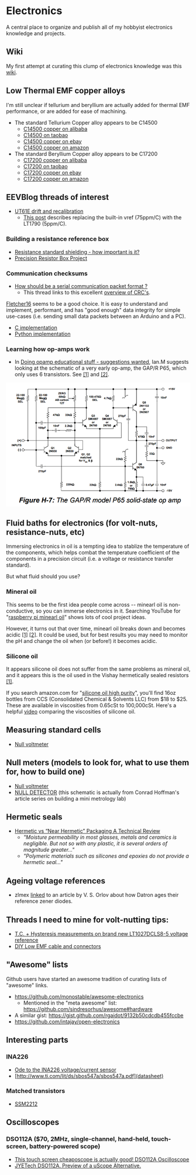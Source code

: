 # Electronics
A central place to organize and publish all of my hobbyist electronics knowledge and projects.

## Wiki

My first attempt at curating this clump of electronics knowledge was this [wiki](https://github.com/pepaslabs/Electronics/wiki).

## Low Thermal EMF copper alloys

I'm still unclear if tellurium and beryllium are actually added for thermal EMF performance, or are added for ease of machining.

- The standard Tellurium Copper alloy appears to be C14500
  - [C14500 copper on alibaba](https://www.alibaba.com/trade/search?fsb=y&IndexArea=product_en&CatId=&SearchText=c14500+copper)
  - [C14500 on taobao](https://s.taobao.com/search?q=C14500&type=p&tmhkh5=&spm=a21wu.241046-us.a2227oh.d100&from=sea_1_searchbutton&catId=100&bcoffset=4&p4ppushleft=1%2C48&ntoffset=4&s=88)
  - [C14500 copper on ebay](https://www.ebay.com/sch/i.html?_odkw=C14500&_osacat=0&_from=R40&_trksid=m570.l1313&_nkw=C14500+copper&_sacat=0)
  - [C14500 copper on amazon](https://www.amazon.com/s/ref=nb_sb_noss?url=search-alias%3Daps&field-keywords=C14500+copper&rh=i%3Aaps%2Ck%3AC14500+copper)
- The standard Beryllium Copper alloy appears to be C17200
  - [C17200 copper on alibaba](https://www.alibaba.com/trade/search?fsb=y&IndexArea=product_en&CatId=&SearchText=c17200+copper)
  - [C17200 on taobao](https://s.taobao.com/search?q=C17200&type=p&tmhkh5=&spm=a21wu.241046-us.a2227oh.d100&from=sea_1_searchbutton&catId=100&bcoffset=4&p4ppushleft=1%2C48&ntoffset=4&s=132)
  - [C17200 copper on ebay](https://www.ebay.com/sch/i.html?_odkw=C17200+beryllium&_osacat=0&_from=R40&_trksid=m570.l1313&_nkw=C17200+copper&_sacat=0)
  - [C17200 copper on amazon](https://www.amazon.com/s/ref=nb_sb_noss?url=search-alias%3Daps&field-keywords=C17200+copper&rh=i%3Aaps%2Ck%3AC17200+copper)

## EEVBlog threads of interest

- [UT61E drift and recalibration](https://www.eevblog.com/forum/testgear/ut61e-drift-and-recalibration/)
  - [This post](https://www.eevblog.com/forum/testgear/ut61e-drift-and-recalibration/msg345532/#msg345532) describes replacing the built-in vref (75ppm/C) with the LT1790 (5ppm/C).

### Building a resistance reference box

- [Resistance standard shielding - how important is it?](http://www.eevblog.com/forum/metrology/resistance-standard-shielding-how-important-is-it/)
- [Precision Resistor Box Project](http://www.eevblog.com/forum/metrology/precision-resistor-box-project/)

### Communication checksums

- [How should be a serial communication packet format ?](http://www.eevblog.com/forum/microcontrollers/how-should-be-a-serial-communication-packet-format/msg1256957/#msg1256957)
  - This thread links to this excellent [overview of CRC's](https://users.ece.cmu.edu/~koopman/pubs/KoopmanCRCWebinar9May2012.pdf).

[Fletcher16](https://en.wikipedia.org/wiki/Fletcher%27s_checksum) seems to be a good choice.  It is easy to understand and implement, performant, and has "good enough" data integrity for simple use-cases (i.e. sending small data packets between an Arduino and a PC).

- [C implementation](https://en.wikipedia.org/wiki/Fletcher%27s_checksum#Implementation)
- [Python implementation](https://gist.github.com/globby/9337839)

### Learning how op-amps work

- In [Doing opamp educational stuff - suggestions wanted](http://www.eevblog.com/forum/projects/doing-opamp-educational-stuff-suggestions-wanted/msg1270993/#msg1270993), Ian.M suggests looking at the schematic of a very early op-amp, the GAP/R P65, which only uses 6 transistors.  See [[1]](http://www.analog.com/media/en/training-seminars/design-handbooks/Op-Amp-Applications/SectionH.pdf) and [[2]](http://www.philbrickarchive.org/pp65a.htm).

![GAP/R P65](.media/gapr-p65.png)

## Fluid baths for electronics (for volt-nuts, resistance-nuts, etc)

Immersing electronics in oil is a tempting idea to stablize the temperature of the components, which helps combat the temperature coefficient of the components in a precision circuit (i.e. a voltage or resistance transfer standard).

But what fluid should you use?

### Mineral oil

This seems to be the first idea people come across -- minearl oil is non-conductive, so you can immerse electronics in it.  Searching YouTube for "[raspberry pi minearl oil](https://www.youtube.com/results?search_query=raspberry+pi+minearl+oil)" shows lots of cool project ideas.

However, it turns out that over time, minearl oil breaks down and becomes acidic [[1]](http://www.eevblog.com/forum/metrology/ultra-precision-reference-ltz1000/msg410930/#msg410930) [[2]](https://www.eevblog.com/forum/projects/suggestions-for-a-temperature-sensor/msg75547/#msg75547).  It could be used, but for best results you may need to monitor the pH and change the oil when (or before!) it becomes acidic.

### Silicone oil

It appears silicone oil does not suffer from the same problems as mineral oil, and it appears this is the oil used in the Vishay hermetically sealed resistors [[1]](http://www.eevblog.com/forum/metrology/ultra-precision-reference-ltz1000/msg410930/#msg410930).

If you search amazon.com for "[silicone oil high purity](https://www.amazon.com/s/ref=nb_sb_noss?url=search-alias%3Daps&field-keywords=silicone+oil+high+purity&rh=i%3Aaps%2Ck%3Asilicone+oil+high+purity)", you'll find 16oz bottles from CCS (Consolidated Chemical & Solvents LLC) from $18 to $25.  These are available in viscosities from 0.65cSt to 100,000cSt.  Here's a helpful [video](https://www.youtube.com/watch?v=g1c4E1ze0Vo) comparing the viscosities of silicone oil.

## Measuring standard cells

- [Null voltmeter](https://www.eevblog.com/forum/metrology/null-voltmeter/msg1020972/#msg1020972)

## Null meters (models to look for, what to use them for, how to build one)

- [Null voltmeter](https://www.eevblog.com/forum/metrology/null-voltmeter)
- [NULL DETECTOR](http://www.tradeofic.com/Circuit/8273-NULL_DETECTOR.html) (this schematic is actually from Conrad Hoffman's article series on building a mini metrology lab)

## Hermetic seals

- [Hermetic vs “Near Hermetic” Packaging A Technical Review](https://www.tjgreenllc.com/2016/09/21/hermetic-vs-near-hermetic-packaging-a-technical-review/)
  - _"Moisture permeability in most glasses, metals and ceramics is negligible. But not so with any plastic, it is several orders of magnitude greater..."_
  - _"Polymeric materials such as silicones and epoxies do not provide a hermetic seal..."_

## Ageing voltage references

- zlmex [linked](http://www.eevblog.com/forum/metrology/t-c-hysteresis-measurements-on-brand-new-lt1027dcls8-5-voltage-reference/msg981794/#msg981794) to an article by V. S. Orlov about how Datron ages their reference zener diodes.

## Threads I need to mine for volt-nutting tips:

- [T.C. + Hysteresis measurements on brand new LT1027DCLS8-5 voltage reference](http://www.eevblog.com/forum/metrology/t-c-hysteresis-measurements-on-brand-new-lt1027dcls8-5-voltage-reference/)
- [DIY Low EMF cable and connectors](http://www.eevblog.com/forum/metrology/diy-low-emf-cable-and-connectors/)

## "Awesome" lists

Github users have started an awesome tradition of curating lists of "awesome" links.

- https://github.com/monostable/awesome-electronics
  - Mentioned in the "meta awesome" list: https://github.com/sindresorhus/awesome#hardware
- A similar gist: https://gist.github.com/rgaidot/9132b50cdcdb455fccbe
- https://github.com/intajay/open-electronics

## Interesting parts 

### INA226
- [Ode to the INA226 voltage/current sensor](http://www.eevblog.com/forum/projects/ode-to-the-ina226-voltagecurrent-sensor/)
- [http://www.ti.com/lit/ds/sbos547a/sbos547a.pdf](datasheet)

### Matched transistors

- [SSM2212](http://www.analog.com/media/en/technical-documentation/data-sheets/SSM2212.pdf)

## Oscilloscopes

### DSO112A ($70, 2MHz, single-channel, hand-held, touch-screen, battery-powered scope)
- [This touch screen cheaposcope is actually good! DSO112A Oscilloscope](https://www.youtube.com/watch?v=fGU9LoEpQFw)
- [JYETech DSO112A. Preview of a uScope Alternative.](https://www.youtube.com/watch?v=qU9Tm-GqMDI)
